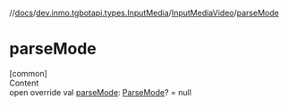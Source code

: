 //[docs](../../../index.md)/[dev.inmo.tgbotapi.types.InputMedia](../index.md)/[InputMediaVideo](index.md)/[parseMode](parse-mode.md)



# parseMode  
[common]  
Content  
open override val [parseMode](parse-mode.md): [ParseMode](../../dev.inmo.tgbotapi.types.ParseMode/-parse-mode/index.md)? = null  




